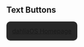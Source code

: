 <html>
<head>
<meta name="viewport" content="width=device-width, initial-scale=1">
<style>
.btn {
  border: 0px;
  background-color: #282828;
  padding: 15px 15px;
  font-size: 16px;
  cursor: pointer;
  border-radius: 10px;
  display: inline-block;
}

.btn:hover {background: inherit;}

.home {color: #C8C8C8;}
</style>
</head>
<body>

<h2>Text Buttons</h2>

<a class="btn home" href="https://dahliaos.io">dahliaOS Homepage</a>
</body>
</html>
